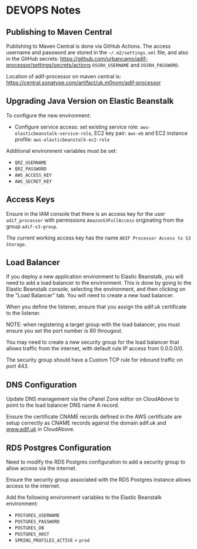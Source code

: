# DEVOPS Notes

## Publishing to Maven Central

Publishing to Maven Central is done via GitHub Actions. The access username and password are stored in the `~/.m2/settings.xml` file, and also in the GitHub secrets: https://github.com/urbancamo/adif-processor/settings/secrets/actions `OSSRH_USERNAME` and `OSSRH_PASSWORD`.

Location of adif-processor on maven central is: https://central.sonatype.com/artifact/uk.m0nom/adif-processor

## Upgrading Java Version on Elastic Beanstalk

To configure the new environment:

 - Configure service access: set existing service role: `aws-elasticbeanstalk-service-role`, EC2 key pair: `aws-eb` and EC2 instance profile: `aws-elasticbeanstalk-ec2-role`

Additional environment variables must be set:
 - `QRZ_USERNAME`
 - `QRZ_PASSWORD`
 - `AWS_ACCESS_KEY`
 - `AWS_SECRET_KEY`

## Access Keys

Ensure in the IAM console that there is an access key for the user `adif_processor` with permissions `AmazonS3FullAccess` originating from the group `adif-s3-group`.

The current working access key has the name `ADIF Processor Access to S3 Storage`.

## Load Balancer
    
If you deploy a new application environment to Elastic Beanstalk, you will need to add a load balancer to the environment. This is done by going to the Elastic Beanstalk console, selecting the environment, and then clicking on the "Load Balancer" tab. You will need to create a new load balancer.

When you define the listener, ensure that you assign the adif.uk certificate to the listener.

NOTE: when registering a target group with the load balancer, you must ensure you set the port number is 80 througout.

You may need to create a new security group for the load balancer that allows traffic from the internet, with default rule IP access from 0.0.0.0/0.

The security group should have a Custom TCP rule for inbound traffic on port 443.

## DNS Configuration

Update DNS management via the cPanel Zone editor on CloudAbove to point to the load balancer DNS name A record.

Ensure the certificate CNAME records defined in the AWS certificate are setup correctly as CNAME records against the domain adif.uk and www.adif.uk in CloudAbove.

## RDS Postgres Configuration

Need to modify the RDS Postgres configuration to add a security group to allow access via the internet.

Ensure the security group associated with the RDS Postgres instance allows access to the internet.

Add the following environment variables to the Elastic Beanstalk environment:

- `POSTGRES_USERNAME`
- `POSTGRES_PASSWORD`
- `POSTGRES_DB`
- `POSTGRES_HOST`
- `SPRING_PROFILES_ACTIVE` = `prod`

